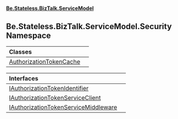 #### [Be.Stateless.BizTalk.ServiceModel](README.md 'README')

## Be.Stateless.BizTalk.ServiceModel.Security Namespace

| Classes | |
| :--- | :--- |
| [AuthorizationTokenCache](AuthorizationTokenCache.md 'Be.Stateless.BizTalk.ServiceModel.Security.AuthorizationTokenCache') | |

| Interfaces | |
| :--- | :--- |
| [IAuthorizationTokenIdentifier](IAuthorizationTokenIdentifier.md 'Be.Stateless.BizTalk.ServiceModel.Security.IAuthorizationTokenIdentifier') | |
| [IAuthorizationTokenServiceClient](IAuthorizationTokenServiceClient.md 'Be.Stateless.BizTalk.ServiceModel.Security.IAuthorizationTokenServiceClient') | |
| [IAuthorizationTokenServiceMiddleware](IAuthorizationTokenServiceMiddleware.md 'Be.Stateless.BizTalk.ServiceModel.Security.IAuthorizationTokenServiceMiddleware') | |
